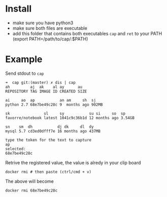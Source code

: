 # Install
* make sure you have python3 
* make sure both files are executable
* add this folder that contains both executables `cap` and `ret` to your PATH (export PATH=/path/to/cap/:$PATH)


# Example

Send stdout to `cap`
```
➜  cap git:(master) ✗ dis | cap
ah         aj  ak    al ay      au
REPOSITORY TAG IMAGE ID CREATED SIZE

ai     ao  ap           an am     sh  sj
python 2.7 68e7be49c28c 9  months ago 902MB

sk               sl     sy           su si     so  sp
favorre/notebook latest 1041c9c36b1d 12 months ago 3.54GB

sn    sm  dh           dj dk     dl  dy
mysql 5.7 cd3ed0dfff7e 16 months ago 437MB

type the token for the text to capture
ap
selected:
68e7be49c28c
```


Retrive the registered value, the value is alredy in your clip board
```
docker rmi # then paste (ctrl/cmd + v) 
```

The above will become
```
docker rmi 68e7be49c28c
```
